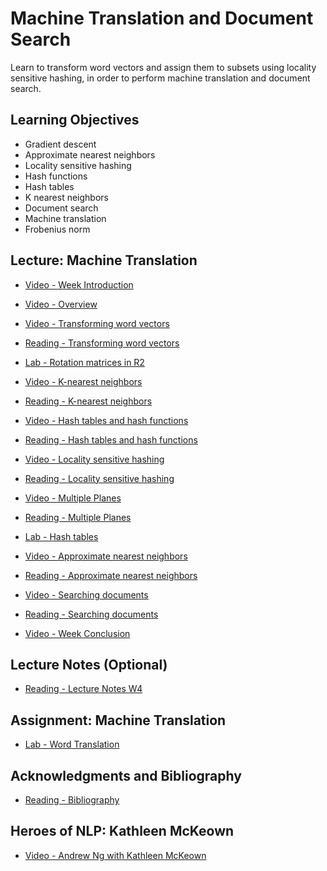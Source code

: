 # Machine Translation and Document Search

Learn to transform word vectors and assign them to subsets using locality sensitive hashing, in order to perform machine translation and document search.

## Learning Objectives

- Gradient descent
- Approximate nearest neighbors
- Locality sensitive hashing
- Hash functions
- Hash tables
- K nearest neighbors
- Document search
- Machine translation
- Frobenius norm

## Lecture: Machine Translation

- [Video - Week Introduction](https://www.coursera.org/learn/classification-vector-spaces-in-nlp/lecture/88uZJ/week-introduction)

- [Video - Overview](https://www.coursera.org/learn/classification-vector-spaces-in-nlp/lecture/3s44D/overview)

- [Video - Transforming word vectors](https://www.coursera.org/learn/classification-vector-spaces-in-nlp/lecture/dsx37/transforming-word-vectors)

- [Reading - Transforming word vectors](https://www.coursera.org/learn/classification-vector-spaces-in-nlp/supplement/SwK3F/transforming-word-vectors)

- [Lab - Rotation matrices in R2](./Labs/C1_W4_lecture_nb_01_vector_manipulation.ipynb)

- [Video - K-nearest neighbors](https://www.coursera.org/learn/classification-vector-spaces-in-nlp/lecture/d13tm/k-nearest-neighbors)

- [Reading - K-nearest neighbors](https://www.coursera.org/learn/classification-vector-spaces-in-nlp/supplement/avTgO/k-nearest-neighbors)

- [Video - Hash tables and hash functions](https://www.coursera.org/learn/classification-vector-spaces-in-nlp/lecture/OpheJ/hash-tables-and-hash-functions)

- [Reading - Hash tables and hash functions](https://www.coursera.org/learn/classification-vector-spaces-in-nlp/supplement/UFnGD/hash-tables-and-hash-functions)

- [Video - Locality sensitive hashing](https://www.coursera.org/learn/classification-vector-spaces-in-nlp/lecture/HhTQF/locality-sensitive-hashing)

- [Reading - Locality sensitive hashing](https://www.coursera.org/learn/classification-vector-spaces-in-nlp/supplement/ieYM6/locality-sensitive-hashing)

- [Video - Multiple Planes](https://www.coursera.org/learn/classification-vector-spaces-in-nlp/lecture/wdPgw/multiple-planes)

- [Reading - Multiple Planes](https://www.coursera.org/learn/classification-vector-spaces-in-nlp/supplement/oZLAR/multiple-planes)

- [Lab - Hash tables](./Labs/C1_W4_lecture_nb_02_hash_functions_and_multiplanes.ipynb)

- [Video - Approximate nearest neighbors](https://www.coursera.org/learn/classification-vector-spaces-in-nlp/lecture/ZmRFC/approximate-nearest-neighbors)

- [Reading - Approximate nearest neighbors](https://www.coursera.org/learn/classification-vector-spaces-in-nlp/supplement/Rnp5U/approximate-nearest-neighbors)

- [Video - Searching documents](https://www.coursera.org/learn/classification-vector-spaces-in-nlp/lecture/ATIYL/searching-documents)

- [Reading - Searching documents](https://www.coursera.org/learn/classification-vector-spaces-in-nlp/supplement/x6aJN/searching-documents)

- [Video - Week Conclusion](https://www.coursera.org/learn/classification-vector-spaces-in-nlp/lecture/RGNFD/week-conclusion)

## Lecture Notes (Optional)

- [Reading - Lecture Notes W4](./Readings/C1_W4.pdf)

## Assignment: Machine Translation

- [Lab - Word Translation](./Labs/C1_W4_Assignment.ipynb)

## Acknowledgments and Bibliography

- [Reading - Bibliography](https://www.amazon.com/Speech-Language-Processing-Daniel-Jurafsky-ebook-dp-B00XIGSJQK/dp/B00XIGSJQK/ref=mt_kindle?_encoding=UTF8&me=&qid=1591993888)

## Heroes of NLP: Kathleen McKeown

- [Video - Andrew Ng with Kathleen McKeown](https://www.coursera.org/learn/classification-vector-spaces-in-nlp/lecture/Te5Z7/andrew-ng-with-kathleen-mckeown)
